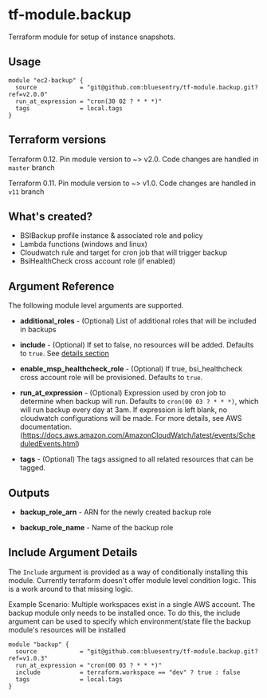 # tf-module.backup #
Terraform module for setup of instance snapshots.

## Usage ##
```hcl-terraform
module "ec2-backup" {
  source            = "git@github.com:bluesentry/tf-module.backup.git?ref=v2.0.0"
  run_at_expression = "cron(30 02 ? * * *)"
  tags              = local.tags
}
```

## Terraform versions ##
Terraform 0.12. Pin module version to ~> v2.0. Code changes are handled in `master` branch

Terraform 0.11. Pin module version to ~> v1.0. Code changes are handled in `v11` branch

## What's created? ##

* BSIBackup profile instance & associated role and policy
* Lambda functions (windows and linux)
* Cloudwatch rule and target for cron job that will trigger backup
* BsiHealthCheck cross account role (if enabled)


## Argument Reference ##
The following module level arguments are supported.

* **additional_roles** - (Optional) List of additional roles that will be included in backups

* **include** - (Optional) If set to false, no resources will be added. Defaults to `true`.  See [details section](#include-argument-details)

* **enable_msp_healthcheck_role** - (Optional) If true, bsi_healthcheck cross account role will be provisioned.  Defaults to `true`.

* **run_at_expression** - (Optional) Expression used by cron job to determine when backup will run.  Defaults to ``cron(00 03 ? * * *)``, which will run backup every day at 3am.  If expression is left blank, no cloudwatch configurations will be made.  For more details, see AWS documentation.  (https://docs.aws.amazon.com/AmazonCloudWatch/latest/events/ScheduledEvents.html)

* **tags** - (Optional) The tags assigned to all related resources that can be tagged.


## Outputs ##

* **backup_role_arn** - ARN for the newly created backup role

* **backup_role_name** - Name of the backup role



## Include Argument Details ##
The `Include` argument is provided as a way of conditionally installing this module.  Currently terraform doesn't offer module level condition logic.
This is a work around to that missing logic.  

Example Scenario:  Multiple workspaces exist in a single AWS account.  The backup module only needs to be installed once.  To do this, the include argument can be used to specify which environment/state file the backup module's resources will be installed

```hcl-terraform
module "backup" {
  source            = "git@github.com:bluesentry/tf-module.backup.git?ref=v1.0.3"
  run_at_expression = "cron(00 03 ? * * *)"
  include           = terraform.workspace == "dev" ? true : false
  tags              = local.tags
}
```